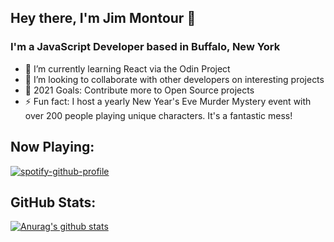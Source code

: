 ## Hey there, I'm Jim Montour 👋

### I'm a JavaScript Developer based in Buffalo, New York
- 🌱 I’m currently learning React via the Odin Project
- 👯 I’m looking to collaborate with other developers on interesting projects
- 🥅 2021 Goals: Contribute more to Open Source projects
- ⚡ Fun fact: I host a yearly New Year's Eve Murder Mystery event with over 200 people playing unique characters.  It's a fantastic mess!

## Now Playing:
[![spotify-github-profile](https://spotify-github-profile.vercel.app/api/view?uid=1229681187&cover_image=true&theme=novatorem)](https://spotify-github-profile.vercel.app/api/view?uid=1229681187&redirect=true)

## GitHub Stats:
[![Anurag's github stats](https://github-readme-stats.vercel.app/api?username=jimmontour)](https://github.com/anuraghazra/github-readme-stats)

<!-- Definitions -->

[website]: https://jimmontour.com
[twitter]: https://twitter.com/jimmontour
[linkedin]: https://linkedin.com/in/jimmontour

